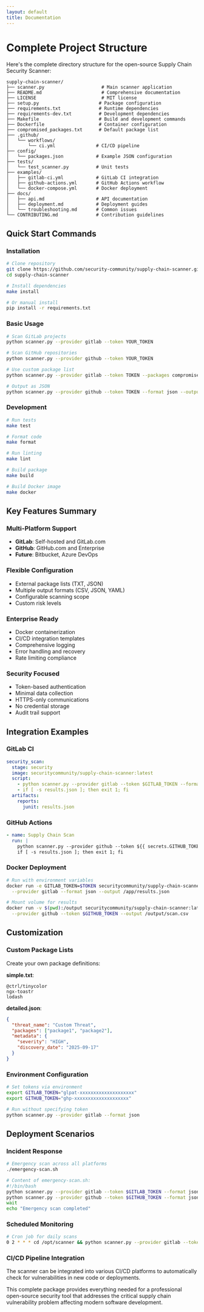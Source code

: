 ```yaml
---
layout: default
title: Documentation
---
```


# Complete Project Structure

Here's the complete directory structure for the open-source Supply Chain Security Scanner:

```
supply-chain-scanner/
├── scanner.py                     # Main scanner application
├── README.md                      # Comprehensive documentation
├── LICENSE                        # MIT license
├── setup.py                      # Package configuration
├── requirements.txt              # Runtime dependencies
├── requirements-dev.txt          # Development dependencies
├── Makefile                      # Build and development commands
├── Dockerfile                    # Container configuration
├── compromised_packages.txt      # Default package list
├── .github/
│   └── workflows/
│       └── ci.yml               # CI/CD pipeline
├── config/
│   └── packages.json            # Example JSON configuration
├── tests/
│   └── test_scanner.py          # Unit tests
├── examples/
│   ├── gitlab-ci.yml            # GitLab CI integration
│   ├── github-actions.yml       # GitHub Actions workflow
│   └── docker-compose.yml       # Docker deployment
├── docs/
│   ├── api.md                   # API documentation
│   ├── deployment.md            # Deployment guides
│   └── troubleshooting.md       # Common issues
└── CONTRIBUTING.md              # Contribution guidelines
```

## Quick Start Commands

### Installation
```bash
# Clone repository
git clone https://github.com/security-community/supply-chain-scanner.git
cd supply-chain-scanner

# Install dependencies
make install

# Or manual install
pip install -r requirements.txt
```

### Basic Usage
```bash
# Scan GitLab projects
python scanner.py --provider gitlab --token YOUR_TOKEN

# Scan GitHub repositories
python scanner.py --provider github --token YOUR_TOKEN

# Use custom package list
python scanner.py --provider gitlab --token TOKEN --packages compromised_packages.txt

# Output as JSON
python scanner.py --provider github --token TOKEN --format json --output results.json
```

### Development
```bash
# Run tests
make test

# Format code
make format

# Run linting
make lint

# Build package
make build

# Build Docker image
make docker
```

## Key Features Summary

### Multi-Platform Support
- **GitLab**: Self-hosted and GitLab.com
- **GitHub**: GitHub.com and Enterprise
- **Future**: Bitbucket, Azure DevOps

### Flexible Configuration  
- External package lists (TXT, JSON)
- Multiple output formats (CSV, JSON, YAML)
- Configurable scanning scope
- Custom risk levels

### Enterprise Ready
- Docker containerization
- CI/CD integration templates
- Comprehensive logging
- Error handling and recovery
- Rate limiting compliance

### Security Focused
- Token-based authentication
- Minimal data collection
- HTTPS-only communications
- No credential storage
- Audit trail support

## Integration Examples

### GitLab CI
```yaml
security_scan:
  stage: security
  image: securitycommunity/supply-chain-scanner:latest
  script:
    - python scanner.py --provider gitlab --token $GITLAB_TOKEN --format json
    - if [ -s results.json ]; then exit 1; fi
  artifacts:
    reports:
      junit: results.json
```

### GitHub Actions
```yaml
- name: Supply Chain Scan
  run: |
    python scanner.py --provider github --token ${{ secrets.GITHUB_TOKEN }} --format json
    if [ -s results.json ]; then exit 1; fi
```

### Docker Deployment
```bash
# Run with environment variables
docker run -e GITLAB_TOKEN=$TOKEN securitycommunity/supply-chain-scanner:latest \
  --provider gitlab --format json --output /app/results.json

# Mount volume for results
docker run -v $(pwd):/output securitycommunity/supply-chain-scanner:latest \
  --provider github --token $GITHUB_TOKEN --output /output/scan.csv
```

## Customization

### Custom Package Lists
Create your own package definitions:

**simple.txt**:
```
@ctrl/tinycolor
ngx-toastr  
lodash
```

**detailed.json**:
```json
{
  "threat_name": "Custom Threat",
  "packages": ["package1", "package2"],
  "metadata": {
    "severity": "HIGH",
    "discovery_date": "2025-09-17"
  }
}
```

### Environment Configuration
```bash
# Set tokens via environment
export GITLAB_TOKEN="glpat-xxxxxxxxxxxxxxxxxxxx"
export GITHUB_TOKEN="ghp-xxxxxxxxxxxxxxxxxxxx"

# Run without specifying token
python scanner.py --provider gitlab --format json
```

## Deployment Scenarios

### Incident Response
```bash
# Emergency scan across all platforms
./emergency-scan.sh

# Content of emergency-scan.sh:
#!/bin/bash
python scanner.py --provider gitlab --token $GITLAB_TOKEN --format json --output gitlab-$(date +%Y%m%d).json &
python scanner.py --provider github --token $GITHUB_TOKEN --format json --output github-$(date +%Y%m%d).json &
wait
echo "Emergency scan completed"
```

### Scheduled Monitoring
```bash
# Cron job for daily scans
0 2 * * * cd /opt/scanner && python scanner.py --provider gitlab --token $GITLAB_TOKEN --output /var/log/daily-scan.csv
```

### CI/CD Pipeline Integration
The scanner can be integrated into various CI/CD platforms to automatically check for vulnerabilities in new code or deployments.

This complete package provides everything needed for a professional open-source security tool that addresses the critical supply chain vulnerability problem affecting modern software development.